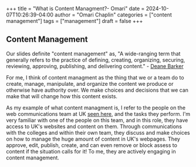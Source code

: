 +++
title = "What is Content Managment?- Omari"
date = 2024-10-07T10:26:39-04:00
author = "Omari Chaplin"
categories = ["content management"]
tags = ["management"]
draft = false
+++

## Content Management

Our slides definite "content management" as, "A wide-ranging term that generally refers to the practice of defining, creating, organizing, securing, reviewing, approving, publishing, and delivering content." - [Deane Barker](https://deanebarker.net/tech/glossary/content-management/)

For me, I think of content managment as the thing that we or a team do to create, manage, manipulate, and organize the content we produce or otherwise have authority over. We make choices and decisions that we can make that will change how this content exists.

As my example of what content managment is, I refer to the people on the web communications team at UK [seen here](https://web.uky.edu/people), and the tasks they perform. I'm very familiar with one of the people on this team, and in this role, they have access to UK's websites and content on them. Through communications with the colleges and within their own team, they discuss and make choices on how to manage the huge amount of content in UK's webpages. They approve, edit, publish, create, and can even remove or block assess to content if the situation calls for it! To me, they are actively engaging in content management.
